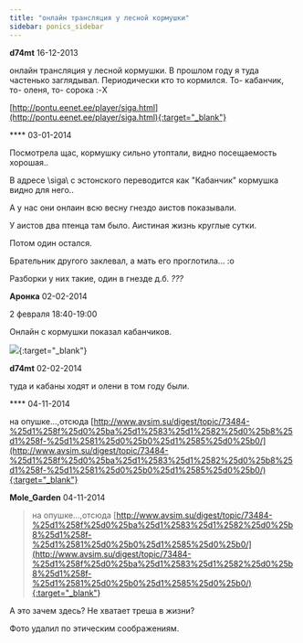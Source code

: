 ```yaml
---
title: "онлайн трансляция у лесной кормушки"
sidebar: ponics_sidebar
---
```


**d74mt** 16-12-2013

онлайн трансляция у лесной кормушки. В прошлом году я туда частенько заглядывал. Периодически кто то кормился. То- кабанчик, то- оленя, то- сорока :-X

[http://pontu.eenet.ee/player/siga.html](http://pontu.eenet.ee/player/siga.html){:target="_blank"}


**** 03-01-2014

Посмотрела щас, кормушку сильно утоптали, видно посещаемость хорошая..

В адресе \siga\ с эстонского переводится как "Кабанчик" кормушка видно для него..

А у нас они онлаин всю весну гнездо аистов показывали.

У аистов два птенца там было. Аистиная жизнь круглые сутки.

Потом один остался. 

Брательник другого заклевал, а мать его проглотила... :o

Разборки у них такие, один в гнезде д.б. *???*


**Аронка** 02-02-2014

2 февраля 18:40-19:00 

Онлайн с кормушки показал кабанчиков. 

[![](/imagehost/thumbs/kfk.png)](https://t.me/ponics_ru_files/11243){:target="_blank"}


**d74mt** 02-02-2014

туда и кабаны ходят и олени в том году были.


**** 04-11-2014

на опушке...,отсюда [http://www.avsim.su/digest/topic/73484-%25d1%258f%25d0%25ba%25d1%2583%25d1%2582%25d0%25b8%25d1%258f-%25d1%2581%25d0%25b0%25d1%2585%25d0%25b0/](http://www.avsim.su/digest/topic/73484-%25d1%258f%25d0%25ba%25d1%2583%25d1%2582%25d0%25b8%25d1%258f-%25d1%2581%25d0%25b0%25d1%2585%25d0%25b0/){:target="_blank"}


**Mole_Garden** 04-11-2014

> на опушке...,отсюда [http://www.avsim.su/digest/topic/73484-%25d1%258f%25d0%25ba%25d1%2583%25d1%2582%25d0%25b8%25d1%258f-%25d1%2581%25d0%25b0%25d1%2585%25d0%25b0/](http://www.avsim.su/digest/topic/73484-%25d1%258f%25d0%25ba%25d1%2583%25d1%2582%25d0%25b8%25d1%258f-%25d1%2581%25d0%25b0%25d1%2585%25d0%25b0/){:target="_blank"}

А это зачем здесь? Не хватает треша в жизни? 

Фото удалил по этическим соображениям. 


